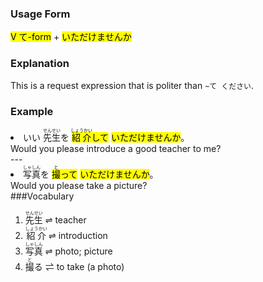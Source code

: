 <link rel="stylesheet" href="https://stackpath.bootstrapcdn.com/bootstrap/4.4.1/css/bootstrap.min.css" integrity="sha384-Vkoo8x4CGsO3+Hhxv8T/Q5PaXtkKtu6ug5TOeNV6gBiFeWPGFN9MuhOf23Q9Ifjh" crossorigin="anonymous">

### Usage Form

<div class="card border-dark mb-20 bg-light text-dark"  style="max-width: 30rem;">
    <div class="mx-auto w-50 p-3  text-center">
        <span><mark class="light_green">V て-form</mark> + <mark class="light_pink">いただけませんか</mark></span>
    </div>
</div>

### Explanation 

This is a request expression that is politer than `~て ください`.

### Example

<div class="grid-container"><div class="grid-item"> <li> いい <ruby>先生<rp>（</rp><rt>せんせい</rt><rp>）</rp></ruby>を <mark class="light_green"><ruby>紹介<rp>（</rp><rt>しょうかい</rt><rp>）</rp></ruby>して</mark> <mark class="light_pink">いただけませんか</mark>。 </li> </div><div class="grid-item"> Would you please introduce a good teacher to me? </div></div>
---
<div class="grid-container"><div class="grid-item"> <li> <ruby>写真<rp>（</rp><rt>しゃしん</rt><rp>）</rp></ruby>を <mark class="light_green"><ruby>撮<rp>（</rp><rt>と</rt><rp>）</rp></ruby>って</mark> <mark class="light_pink">いただけませんか</mark>。 </li> </div><div class="grid-item"> Would you please take a picture? </div></div>
###Vocabulary
<ol>
<li><ruby>先生<rp>（</rp><rt>せんせい</rt><rp>）</rp></ruby>  ⇌  teacher</li>
<li><ruby>紹介<rp>（</rp><rt>しょうかい</rt><rp>）</rp></ruby>  ⇌  introduction</li>
<li><ruby>写真<rp>（</rp><rt>しゃしん</rt><rp>）</rp></ruby>  ⇌  photo; picture</li>
<li><ruby>撮<rp>（</rp><rt>と</rt><rp>）</rp></ruby>る  ⇌  to take (a photo)</li>
</ol>
